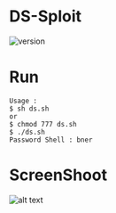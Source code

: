 # DS-Sploit
<img alt="version" src ="https://img.shields.io/badge/Version-1.0-red.svg">

# Run

```
Usage :
$ sh ds.sh
or
$ chmod 777 ds.sh
$ ./ds.sh
Password Shell : bner
```

# ScreenShoot

![alt text](https://img.techpowerup.org/190217/tes.png)
